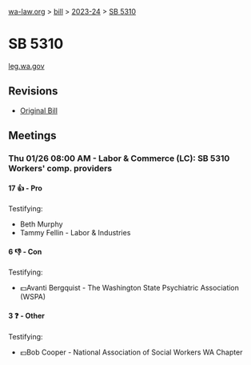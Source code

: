 [wa-law.org](/) > [bill](/bill/) > [2023-24](/bill/2023-24/) > [SB 5310](/bill/2023-24/sb/5310/)

# SB 5310
[leg.wa.gov](https://app.leg.wa.gov/billsummary?BillNumber=5310&Year=2023&Initiative=false)

## Revisions
* [Original Bill](1/)

## Meetings
### Thu 01/26 08:00 AM - Labor & Commerce (LC): SB 5310 Workers' comp. providers
#### 17 👍 - Pro
Testifying:
* Beth Murphy
* Tammy Fellin - Labor & Industries

#### 6 👎 - Con
Testifying:
* 💵Avanti Bergquist - The Washington State Psychiatric Association (WSPA)

#### 3 ❓ - Other
Testifying:
* 💵Bob Cooper - National Association of Social Workers WA Chapter
